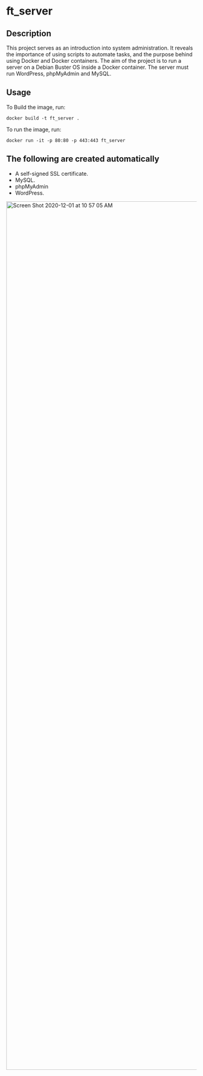 # ft_server

## Description
This project serves as an introduction into system administration. It reveals the importance of using scripts to automate tasks, and the purpose behind using Docker and Docker containers. The aim of the project is to run a server on a Debian Buster OS inside a Docker container. The server must run WordPress, phpMyAdmin and MySQL.

## Usage
To Build the image, run:

`docker build -t ft_server .`

To run the image, run:

`docker run -it -p 80:80 -p 443:443 ft_server`

## The following are created automatically
- A self-signed SSL certificate.
- MySQL.
- phpMyAdmin
- WordPress.

<img width="2300" alt="Screen Shot 2020-12-01 at 10 57 05 AM" src="https://user-images.githubusercontent.com/58333462/100725222-0f67ce80-33c4-11eb-943b-a1977a73348c.png">
